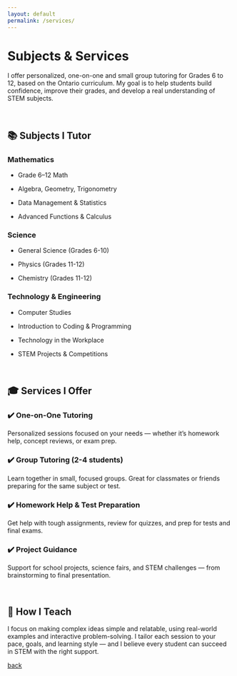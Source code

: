```yaml
---
layout: default
permalink: /services/
---
```


# Subjects & Services

I offer personalized, one-on-one and small group tutoring for Grades 6 to 12, based on the Ontario curriculum. My goal is to help students build confidence, improve their grades, and develop a real understanding of STEM subjects.

<br>

## 📚 Subjects I Tutor

### Mathematics

*  Grade 6–12 Math

*  Algebra, Geometry, Trigonometry

*  Data Management & Statistics

*  Advanced Functions & Calculus

### Science

*  General Science (Grades 6-10)

*  Physics (Grades 11-12)

*  Chemistry (Grades 11-12)

### Technology & Engineering

*  Computer Studies

*  Introduction to Coding & Programming

*  Technology in the Workplace

*  STEM Projects & Competitions

<br>

## 🎓 Services I Offer

### ✔️ One-on-One Tutoring
Personalized sessions focused on your needs — whether it’s homework help, concept reviews, or exam prep.

### ✔️ Group Tutoring (2-4 students)
Learn together in small, focused groups. Great for classmates or friends preparing for the same subject or test.

### ✔️ Homework Help & Test Preparation
Get help with tough assignments, review for quizzes, and prep for tests and final exams.

### ✔️ Project Guidance
Support for school projects, science fairs, and STEM challenges — from brainstorming to final presentation.

<br>

## 📝 How I Teach
I focus on making complex ideas simple and relatable, using real-world examples and interactive problem-solving. I tailor each session to your pace, goals, and learning style — and I believe every student can succeed in STEM with the right support.

[back](./)
